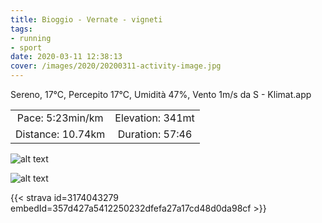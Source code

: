 ```yaml
---
title: Bioggio - Vernate - vigneti
tags:
- running
- sport
date: 2020-03-11 12:38:13
cover: /images/2020/20200311-activity-image.jpg
---
```


Sereno, 17°C, Percepito 17°C, Umidità 47%, Vento 1m/s da S - Klimat.app

| | |
| :-: | :-: |
| Pace: 5:23min/km | Elevation: 341mt |
| Distance: 10.74km | Duration: 57:46 |

![alt text](/images/2020/20200311-activity-image.jpg "Image")


![alt text](/images/2020/20200311-activity-map.png "map")


{{< strava id=3174043279 embedId=357d427a5412250232dfefa27a17cd48d0da98cf >}}
